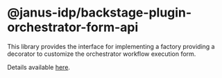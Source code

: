 # @janus-idp/backstage-plugin-orchestrator-form-api

This library provides the interface for implementing a factory providing a decorator to customize the orchestrator workflow execution form.

Details available [here](../orchestrator/docs/extensibleForm.md).
